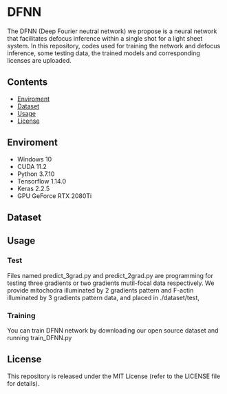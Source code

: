 # DFNN

The DFNN (Deep Fourier neutral network) we propose is a neural network that facilitates defocus inference within a single shot for a light sheet system. In this repository, codes used for training the network and defocus inference, some testing data, the trained models and corresponding licenses are uploaded.

## Contents
- [Enviroment](https://github.com/ZJUOPTKuangLab/DFNN/edit/main/README.md#enviroment)
- [Dataset](https://github.com/ZJUOPTKuangLab/DFNN/edit/main/README.md#Dataset)
- [Usage](https://github.com/ZJUOPTKuangLab/DFNN/edit/main/README.md#Usage)
- [License](https://github.com/ZJUOPTKuangLab/DFNN/edit/main/README.md#License)

## Enviroment
-   Windows 10
-   CUDA 11.2
-   Python 3.7.10
-   Tensorflow 1.14.0
-   Keras 2.2.5
-   GPU GeForce RTX 2080Ti

## Dataset



## Usage
### Test 
Files named predict_3grad.py and predict_2grad.py are programming for testing three gradients or two gradients mutil-focal data respectively. We provide mitochodra illuminated by 2 gradients pattern and F-actin illuminated by 3 gradients pattern  data, and placed in ./dataset/test,
### Training

You can train DFNN network by downloading our open source dataset and running  train_DFNN.py

## License

This repository is released under the MIT License (refer to the LICENSE file for details).
